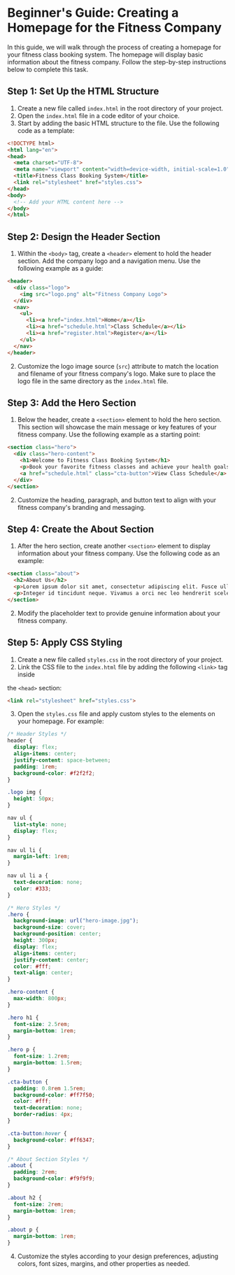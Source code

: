 # Beginner's Guide: Creating a Homepage for the Fitness Company

In this guide, we will walk through the process of creating a homepage for your fitness class booking system. The homepage will display basic information about the fitness company. Follow the step-by-step instructions below to complete this task.

## Step 1: Set Up the HTML Structure
1. Create a new file called `index.html` in the root directory of your project.
2. Open the `index.html` file in a code editor of your choice.
3. Start by adding the basic HTML structure to the file. Use the following code as a template:

```html
<!DOCTYPE html>
<html lang="en">
<head>
  <meta charset="UTF-8">
  <meta name="viewport" content="width=device-width, initial-scale=1.0">
  <title>Fitness Class Booking System</title>
  <link rel="stylesheet" href="styles.css">
</head>
<body>
  <!-- Add your HTML content here -->
</body>
</html>
```

## Step 2: Design the Header Section
1. Within the `<body>` tag, create a `<header>` element to hold the header section. Add the company logo and a navigation menu. Use the following example as a guide:

```html
<header>
  <div class="logo">
    <img src="logo.png" alt="Fitness Company Logo">
  </div>
  <nav>
    <ul>
      <li><a href="index.html">Home</a></li>
      <li><a href="schedule.html">Class Schedule</a></li>
      <li><a href="register.html">Register</a></li>
    </ul>
  </nav>
</header>
```

2. Customize the logo image source (`src`) attribute to match the location and filename of your fitness company's logo. Make sure to place the logo file in the same directory as the `index.html` file.

## Step 3: Add the Hero Section
1. Below the header, create a `<section>` element to hold the hero section. This section will showcase the main message or key features of your fitness company. Use the following example as a starting point:

```html
<section class="hero">
  <div class="hero-content">
    <h1>Welcome to Fitness Class Booking System</h1>
    <p>Book your favorite fitness classes and achieve your health goals!</p>
    <a href="schedule.html" class="cta-button">View Class Schedule</a>
  </div>
</section>
```

2. Customize the heading, paragraph, and button text to align with your fitness company's branding and messaging.

## Step 4: Create the About Section
1. After the hero section, create another `<section>` element to display information about your fitness company. Use the following code as an example:

```html
<section class="about">
  <h2>About Us</h2>
  <p>Lorem ipsum dolor sit amet, consectetur adipiscing elit. Fusce ullamcorper ipsum sed magna pulvinar, id aliquet nunc luctus.</p>
  <p>Integer id tincidunt neque. Vivamus a orci nec leo hendrerit scelerisque id id urna. Fusce id mauris varius, lobortis tellus et, gravida lorem.</p>
</section>
```

2. Modify the placeholder text to provide genuine information about your fitness company.

## Step 5: Apply CSS Styling
1. Create a new file called `styles.css` in the root directory of your project.
2. Link the CSS file to the `index.html` file by adding the following `<link>` tag inside

 the `<head>` section:

```html
<link rel="stylesheet" href="styles.css">
```

3. Open the `styles.css` file and apply custom styles to the elements on your homepage. For example:

```css
/* Header Styles */
header {
  display: flex;
  align-items: center;
  justify-content: space-between;
  padding: 1rem;
  background-color: #f2f2f2;
}

.logo img {
  height: 50px;
}

nav ul {
  list-style: none;
  display: flex;
}

nav ul li {
  margin-left: 1rem;
}

nav ul li a {
  text-decoration: none;
  color: #333;
}

/* Hero Styles */
.hero {
  background-image: url("hero-image.jpg");
  background-size: cover;
  background-position: center;
  height: 300px;
  display: flex;
  align-items: center;
  justify-content: center;
  color: #fff;
  text-align: center;
}

.hero-content {
  max-width: 800px;
}

.hero h1 {
  font-size: 2.5rem;
  margin-bottom: 1rem;
}

.hero p {
  font-size: 1.2rem;
  margin-bottom: 1.5rem;
}

.cta-button {
  padding: 0.8rem 1.5rem;
  background-color: #ff7f50;
  color: #fff;
  text-decoration: none;
  border-radius: 4px;
}

.cta-button:hover {
  background-color: #ff6347;
}

/* About Section Styles */
.about {
  padding: 2rem;
  background-color: #f9f9f9;
}

.about h2 {
  font-size: 2rem;
  margin-bottom: 1rem;
}

.about p {
  margin-bottom: 1rem;
}
```

4. Customize the styles according to your design preferences, adjusting colors, font sizes, margins, and other properties as needed.

